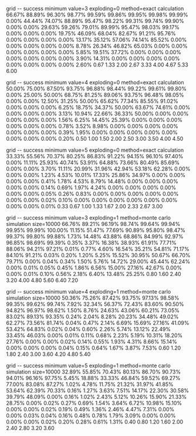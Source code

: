 grid -- success minimum value=3 exploding=0 method=exact calculation
 66.67%  88.89%  96.30%  98.77%  99.59%  99.86%  99.95%  99.98%  99.99% 
  0.00%  44.44%  74.07%  88.89%  95.47%  98.22%  99.31%  99.74%  99.90% 
  0.00%   0.00%  29.63%  59.26%  79.01%  89.99%  95.47%  98.03%  99.17% 
  0.00%   0.00%   0.00%  19.75%  46.09%  68.04%  82.67%  91.21%  95.76% 
  0.00%   0.00%   0.00%   0.00%  13.17%  35.12%  57.06%  74.14%  85.52% 
  0.00%   0.00%   0.00%   0.00%   0.00%   8.78%  26.34%  46.82%  65.03% 
  0.00%   0.00%   0.00%   0.00%   0.00%   0.00%   5.85%  19.51%  37.72% 
  0.00%   0.00%   0.00%   0.00%   0.00%   0.00%   0.00%   3.90%  14.31% 
  0.00%   0.00%   0.00%   0.00%   0.00%   0.00%   0.00%   0.00%   2.60% 
  0.67    1.33    2.00    2.67    3.33    4.00    4.67    5.33    6.00  

grid -- success minimum value=4 exploding=0 method=exact calculation
 50.00%  75.00%  87.50%  93.75%  96.88%  98.44%  99.22%  99.61%  99.80% 
  0.00%  25.00%  50.00%  68.75%  81.25%  89.06%  93.75%  96.48%  98.05% 
  0.00%   0.00%  12.50%  31.25%  50.00%  65.62%  77.34%  85.55%  91.02% 
  0.00%   0.00%   0.00%   6.25%  18.75%  34.37%  50.00%  63.67%  74.61% 
  0.00%   0.00%   0.00%   0.00%   3.13%  10.94%  22.66%  36.33%  50.00% 
  0.00%   0.00%   0.00%   0.00%   0.00%   1.56%   6.25%  14.45%  25.39% 
  0.00%   0.00%   0.00%   0.00%   0.00%   0.00%   0.78%   3.52%   8.98% 
  0.00%   0.00%   0.00%   0.00%   0.00%   0.00%   0.00%   0.39%   1.95% 
  0.00%   0.00%   0.00%   0.00%   0.00%   0.00%   0.00%   0.00%   0.20% 
  0.50    1.00    1.50    2.00    2.50    3.00    3.50    4.00    4.50  

grid -- success minimum value=5 exploding=0 method=exact calculation
 33.33%  55.56%  70.37%  80.25%  86.83%  91.22%  94.15%  96.10%  97.40% 
  0.00%  11.11%  25.93%  40.74%  53.91%  64.88%  73.66%  80.49%  85.69% 
  0.00%   0.00%   3.70%  11.11%  20.99%  31.96%  42.94%  53.18%  62.28% 
  0.00%   0.00%   0.00%   1.23%   4.53%  10.01%  17.33%  25.86%  34.97% 
  0.00%   0.00%   0.00%   0.00%   0.41%   1.78%   4.53%   8.79%  14.48% 
  0.00%   0.00%   0.00%   0.00%   0.00%   0.14%   0.69%   1.97%   4.24% 
  0.00%   0.00%   0.00%   0.00%   0.00%   0.00%   0.05%   0.26%   0.83% 
  0.00%   0.00%   0.00%   0.00%   0.00%   0.00%   0.00%   0.02%   0.10% 
  0.00%   0.00%   0.00%   0.00%   0.00%   0.00%   0.00%   0.00%   0.01% 
  0.33    0.67    1.00    1.33    1.67    2.00    2.33    2.67    3.00  

grid -- success minimum value=3 exploding=1 method=monte carlo simulation size=10000
 66.76%  89.21%  96.19%  98.74%  99.64%  99.94%  99.95%  99.99% 100.00% 
 11.15%  51.47%  77.69%  90.89%  95.80%  98.47%  99.37%  99.80%  99.88% 
  1.73%  14.48%  43.88%  68.86%  84.99%  92.97%  96.85%  98.69%  99.39% 
  0.35%   3.37%  16.38%  38.93%  61.91%  77.71%  88.06%  94.21%  97.21% 
  0.01%   0.77%   4.60%  16.54%  35.21%  54.81%  71.17%  84.10%  91.21% 
  0.03%   0.20%   1.20%   5.25%  15.52%  30.95%  50.67%  66.70%  79.71% 
  0.00%   0.04%   0.34%   1.50%   5.76%  14.72%  29.00%  45.44%  62.24% 
  0.00%   0.01%   0.05%   0.45%   1.86%   6.56%  15.00%  27.16%  42.67% 
  0.00%   0.00%   0.01%   0.10%   0.56%   2.18%   6.40%  13.48%  25.25% 
  0.80    1.60    2.40    3.20    4.00    4.80    5.60    6.40    7.20  

grid -- success minimum value=4 exploding=1 method=monte carlo simulation size=10000
 50.36%  75.26%  87.42%  93.75%  97.13%  98.58%  99.35%  99.62%  99.74% 
  7.92%  32.34%  56.37%  72.43%  83.60%  90.50%  94.82%  96.97%  98.62% 
  1.50%   8.76%  24.63%  43.06%  60.21%  73.05%  83.02%  89.13%  93.35% 
  0.24%   2.04%   8.28%  20.23%  34.48%  49.02%  62.27%  73.56%  81.74% 
  0.04%   0.47%   2.14%   6.69%  15.69%  27.16%  41.09%  53.42%  64.83% 
  0.02%   0.04%   0.60%   2.26%   5.74%  13.12%  22.49%  33.45%  46.03% 
  0.00%   0.01%   0.11%   0.68%   2.23%   5.19%  10.31%  18.20%  27.76% 
  0.00%   0.00%   0.02%   0.14%   0.55%   1.93%   4.31%   8.66%  15.14% 
  0.00%   0.00%   0.00%   0.04%   0.15%   0.64%   1.67%   3.87%   7.53% 
  0.60    1.20    1.80    2.40    3.00    3.60    4.20    4.80    5.40  

grid -- success minimum value=5 exploding=1 method=monte carlo simulation size=10000
 32.89%  55.85%  70.43%  80.13%  86.70%  90.73%  94.01%  96.16%  97.75% 
  5.45%  18.88%  33.33%  46.84%  59.52%  69.27%  77.00%  83.08%  87.27% 
  1.02%   4.78%  11.75%  21.32%  31.97%  41.85%  53.64%  62.39%  70.33% 
  0.16%   1.27%   3.63%   7.51%  14.17%  22.30%  30.58%  39.79%  48.09% 
  0.00%   0.16%   1.02%   2.43%   5.12%  10.26%  15.90%  21.33%  28.75% 
  0.00%   0.02%   0.27%   0.69%   1.54%   3.64%   6.72%  10.98%  15.10% 
  0.00%   0.00%   0.02%   0.19%   0.49%   1.36%   2.46%   4.47%   7.31% 
  0.00%   0.00%   0.03%   0.04%   0.16%   0.48%   0.78%   1.79%   3.09% 
  0.00%   0.00%   0.00%   0.00%   0.02%   0.20%   0.28%   0.61%   1.31% 
  0.40    0.80    1.20    1.60    2.00    2.40    2.80    3.20    3.60  

